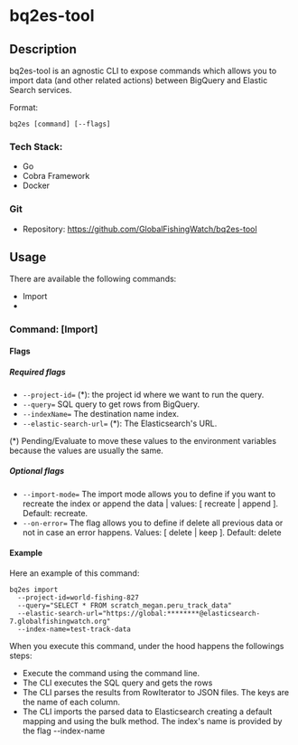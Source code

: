 # bq2es-tool

## Description

bq2es-tool is an agnostic CLI to expose commands which allows you to import data (and other related actions) between BigQuery
and Elastic Search services.

Format:
```
bq2es [command] [--flags]
```

### Tech Stack:
* Go
* Cobra Framework
* Docker

### Git
* Repository: 
https://github.com/GlobalFishingWatch/bq2es-tool

## Usage

There are available the following commands:
* Import
* 

### Command: [Import]
#### Flags
##### Required flags
- `--project-id=` (*): the project id where we want to run the query.
- `--query=` SQL query to get rows from BigQuery.
- `--indexName=` The destination name index.
- `--elastic-search-url=` (*): The Elasticsearch's URL. 

(*) Pending/Evaluate to move these values to the environment variables because the values are usually the same.

##### Optional flags
* `--import-mode=` The import mode allows you to define if you want to recreate the index or append the data
 | values: [ recreate | append ]. Default: recreate.
* `--on-error=` The flag allows you to define if delete all previous data or not in case an error happens. 
Values: [ delete | keep ]. Default: delete

#### Example
Here an example of this command:
```
bq2es import 
  --project-id=world-fishing-827 
  --query="SELECT * FROM scratch_megan.peru_track_data" 
  --elastic-search-url="https://global:********@elasticsearch-7.globalfishingwatch.org" 
  --index-name=test-track-data
```

When you execute this command, under the hood happens the followings steps:
* Execute the command using the command line.
* The CLI executes the SQL query and gets the rows
* The CLI parses the results from RowIterator to JSON files. The keys are the name of each column.
* The CLI imports the parsed data to Elasticsearch creating a default mapping and using the bulk method. The index's name is provided by the flag --index-name
